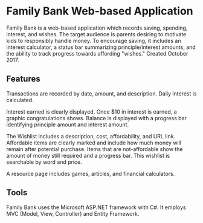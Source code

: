 # Family Bank Web-based Application 

Family Bank is a web-based application which records saving, spending, interest, and wishes. The target audience is parents desiring to motivate kids to responsibly handle money. To encourage saving, it includes an interest calculator, a status bar summarizing principle/interest amounts, and the ability to track progress towards affording "wishes." Created October 2017. 


Features
--------------------
Transactions are recorded by date, amount, and description. Daily interest is calculated. 

Interest earned is clearly displayed. Once $10 in interest is earned, a graphic congratulations shows. Balance is displayed with a progress bar identifying principle amount and interest amount. 

The Wishlist includes a description, cost, affordability, and URL link. Affordable items are clearly marked and include how much money will remain after potential purchase. Items that are not-affordable show the amount of money still required and a progress bar. This wishlist is searchable by word and price.

A resource page includes games, articles, and financial calculators.


Tools
--------------------
Family Bank uses the Microsoft ASP.NET framework with C#. It employs MVC (Model, View, Controller) and Entity Framework.